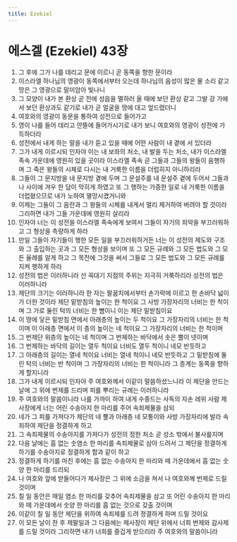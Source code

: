 ```yaml
---
title: Ezekiel
---
```


# 에스겔 (Ezekiel) 43장
1. 그 후에 그가 나를 데리고 문에 이르니 곧 동쪽을 향한 문이라
1. 이스라엘 하나님의 영광이 동쪽에서부터 오는데 하나님의 음성이 많은 물 소리 같고 땅은 그 영광으로 말미암아 빛나니
1. 그 모양이 내가 본 환상 곧 전에 성읍을 멸하러 올 때에 보던 환상 같고 그발 강 가에서 보던 환상과도 같기로 내가 곧 얼굴을 땅에 대고 엎드렸더니
1. 여호와의 영광이 동문을 통하여 성전으로 들어가고
1. 영이 나를 들어 데리고 안뜰에 들어가시기로 내가 보니 여호와의 영광이 성전에 가득하더라
1. 성전에서 내게 하는 말을 내가 듣고 있을 때에 어떤 사람이 내 곁에 서 있더라
1. 그가 내게 이르시되 인자야 이는 내 보좌의 처소, 내 발을 두는 처소, 내가 이스라엘 족속 가운데에 영원히 있을 곳이라 이스라엘 족속 곧 그들과 그들의 왕들이 음행하며 그 죽은 왕들의 시체로 다시는 내 거룩한 이름을 더럽히지 아니하리라
1. 그들이 그 문지방을 내 문지방 곁에 두며 그 문설주를 내 문설주 곁에 두어서 그들과 나 사이에 겨우 한 담이 막히게 하였고 또 그 행하는 가증한 일로 내 거룩한 이름을 더럽혔으므로 내가 노하여 멸망시켰거니와
1. 이제는 그들이 그 음란과 그 왕들의 시체를 내게서 멀리 제거하여 버려야 할 것이라 그리하면 내가 그들 가운데에 영원히 살리라
1. 인자야 너는 이 성전을 이스라엘 족속에게 보여서 그들이 자기의 죄악을 부끄러워하고 그 형상을 측량하게 하라
1. 만일 그들이 자기들이 행한 모든 일을 부끄러워하거든 너는 이 성전의 제도와 구조와 그 출입하는 곳과 그 모든 형상을 보이며 또 그 모든 규례와 그 모든 법도와 그 모든 율례를 알게 하고 그 목전에 그것을 써서 그들로 그 모든 법도와 그 모든 규례를 지켜 행하게 하라
1. 성전의 법은 이러하니라 산 꼭대기 지점의 주위는 지극히 거룩하리라 성전의 법은 이러하니라
1. 제단의 크기는 이러하니라 한 자는 팔꿈치에서부터 손가락에 이르고 한 손바닥 넓이가 더한 것이라 제단 밑받침의 높이는 한 척이요 그 사방 가장자리의 너비는 한 척이며 그 가로 둘린 턱의 너비는 한 뼘이니 이는 제단 밑받침이요
1. 이 땅에 닿은 밑받침 면에서 아래층의 높이는 두 척이요 그 가장자리의 너비는 한 척이며 이 아래층 면에서 이 층의 높이는 네 척이요 그 가장자리의 너비는 한 척이며
1. 그 번제단 위층의 높이는 네 척이며 그 번제하는 바닥에서 솟은 뿔이 넷이며
1. 그 번제하는 바닥의 길이는 열두 척이요 너비도 열두 척이니 네모 반듯하고
1. 그 아래층의 길이는 열네 척이요 너비는 열네 척이니 네모 반듯하고 그 밑받침에 둘린 턱의 너비는 반 척이며 그 가장자리의 너비는 한 척이니라 그 층계는 동쪽을 향하게 할지니라
1. 그가 내게 이르시되 인자야 주 여호와께서 이같이 말씀하셨느니라 이 제단을 만드는 날에 그 위에 번제를 드리며 피를 뿌리는 규례는 이러하니라
1. 주 여호와의 말씀이니라 나를 가까이 하여 내게 수종드는 사독의 자손 레위 사람 제사장에게 너는 어린 수송아지 한 마리를 주어 속죄제물을 삼되
1. 네가 그 피를 가져다가 제단의 네 뿔과 아래층 네 모퉁이와 사방 가장자리에 발라 속죄하여 제단을 정결하게 하고
1. 그 속죄제물의 수송아지를 가져다가 성전의 정한 처소 곧 성소 밖에서 불사를지며
1. 다음 날에는 흠 없는 숫염소 한 마리를 속죄제물로 삼아 드려서 그 제단을 정결하게 하기를 수송아지로 정결하게 함과 같이 하고
1. 정결하게 하기를 마친 후에는 흠 없는 수송아지 한 마리와 떼 가운데에서 흠 없는 숫양 한 마리를 드리되
1. 나 여호와 앞에 받들어다가 제사장은 그 위에 소금을 쳐서 나 여호와께 번제로 드릴 것이며
1. 칠 일 동안은 매일 염소 한 마리를 갖추어 속죄제물을 삼고 또 어린 수송아지 한 마리와 떼 가운데에서 숫양 한 마리를 흠 없는 것으로 갖출 것이며
1. 이같이 칠 일 동안 제단을 위하여 속죄제를 드려 정결하게 하며 드릴 것이요
1. 이 모든 날이 찬 후 제팔일과 그 다음에는 제사장이 제단 위에서 너희 번제와 감사제를 드릴 것이라 그리하면 내가 너희를 즐겁게 받으리라 주 여호와의 말씀이니라